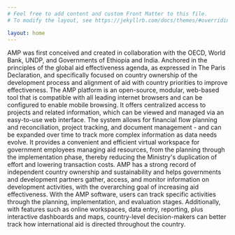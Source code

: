 ```yaml
---
# Feel free to add content and custom Front Matter to this file.
# To modify the layout, see https://jekyllrb.com/docs/themes/#overriding-theme-defaults

layout: home
---
```

AMP was first conceived and created in collaboration with the OECD, World Bank, UNDP, and Governments of Ethiopia and India. Anchored in the principles of the global aid effectiveness agenda, as expressed in The Paris Declaration, and specifically focused on country ownership of the development process and alignment of aid with country priorities to improve effectiveness.
The AMP platform is an open-source, modular, web-based tool that is compatible with all leading internet browsers and can be configured to enable mobile browsing. It offers centralized access to projects and related information, which can be viewed and managed via an easy-to-use web interface. The system allows for financial flow planning and reconciliation, project tracking, and document management - and can be expanded over time to track more complex information as data needs evolve. It provides a convenient and efficient virtual workspace for government employees managing aid resources, from the planning through the implementation phase, thereby reducing the Ministry's duplication of effort and lowering transaction costs.
AMP has a strong record of independent country ownership and sustainability and helps governments and development partners gather, access, and monitor information on development activities, with the overarching goal of increasing aid effectiveness. With the AMP software, users can track specific activities through the planning, implementation, and evaluation stages. Additionally, with features such as online workspaces, data entry, reporting, plus interactive dashboards and maps, country-level decision-makers can better track how international aid is directed throughout the country.
